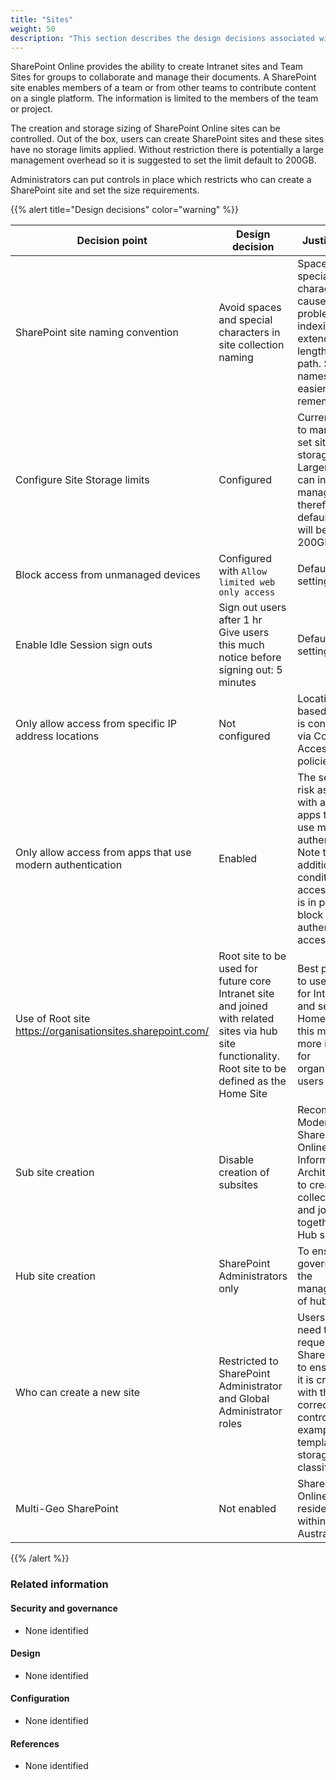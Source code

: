 ```yaml
---
title: "Sites"
weight: 50
description: "This section describes the design decisions associated with SharePoint Sites for system(s) built using ASD's Blueprint for Secure Cloud."
---
```


SharePoint Online provides the ability to create Intranet sites and Team Sites for groups to collaborate and manage their documents. A SharePoint site enables members of a team or from other teams to contribute content on a single platform. The information is limited to the members of the team or project.

The creation and storage sizing of SharePoint Online sites can be controlled. Out of the box, users can create SharePoint sites and these sites have no storage limits applied. Without restriction there is potentially a large management overhead so it is suggested to set the limit default to 200GB.

Administrators can put controls in place which restricts who can create a SharePoint site and set the size requirements.

{{% alert title="Design decisions" color="warning" %}}

| Decision point                                             | Design decision                                                                                                                                       | Justification                                                                                                                                                                           |
| ---------------------------------------------------------- | ----------------------------------------------------------------------------------------------------------------------------------------------------- | --------------------------------------------------------------------------------------------------------------------------------------------------------------------------------------- |
| SharePoint site naming convention                          | Avoid spaces and special characters in site collection naming                                                                                         | Spaces and special characters can cause problems with indexing and extend the length of the path. Short names are easier to remember                                                    |
| Configure Site Storage limits                              | Configured                                                                                                                                            | Currently set to manually set site storage limits. Larger storage can increase management therefore default limit will be set to 200GB.                                                 |
| Block access from unmanaged devices                        | Configured with `Allow limited web only access`                                                                                                       | Default settings                                                                                                                                                                        |
| Enable Idle Session sign outs                              | Sign out users after 1 hr<br>Give users this much notice before signing out: 5 minutes                                                                | Default settings                                                                                                                                                                        |
| Only allow access from specific IP address locations       | Not configured                                                                                                                                        | Location based access is controlled via Conditional Access policies                                                                                                                     |
| Only allow access from apps that use modern authentication | Enabled                                                                                                                                               | The security risk associated with allowing apps that don’t use modern authentication. Note that additional conditional access policy is in place to block legacy authentication access. |
| Use of Root site https://organisationsites.sharepoint.com/ | Root site to be used for future core Intranet site and joined with related sites via hub site functionality. Root site to be defined as the Home Site | Best practice to use root site for Intranet and set as Home Site as this makes it more intuitive for organisational users                                                               |
| Sub site creation                                          | Disable creation of subsites                                                                                                                          | Recommended Modern SharePoint Online Information Architecture is to create site collections and join together as Hub sites                                                              |
| Hub site creation                                          | SharePoint Administrators only                                                                                                                        | To ensure governance of the management of hub sites                                                                                                                                     |
| Who can create a new site                                  | Restricted to SharePoint Administrator and Global Administrator roles                                                                                 | Users will need to request a new SharePoint site to ensure that it is created with the correct controls, for example template type, storage and classification.                         |
| Multi-Geo SharePoint                                       | Not enabled                                                                                                                                           | SharePoint Online Data residency only within Australia                                                                                                                                  |

{{% /alert %}}

### Related information

#### Security and governance

- None identified

#### Design

- None identified

#### Configuration

- None identified

#### References

- None identified
